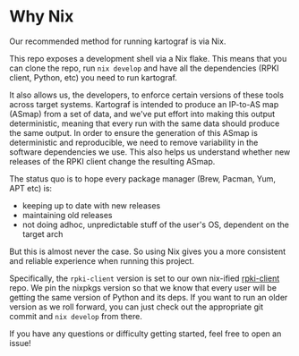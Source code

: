 # Why Nix

Our recommended method for running kartograf is via Nix.

This repo exposes a development shell via a Nix flake. This means that you can clone the repo, run `nix develop` and have all the dependencies (RPKI client, Python, etc) you need to run kartograf.

It also allows us, the developers, to enforce certain versions of these tools across target systems.
Kartograf is intended to produce an IP-to-AS map (ASmap) from a set of data, and we've put effort into making this output deterministic, meaning that every run with the same data should produce the same output. In order to ensure the generation of this ASmap is deterministic and reproducible, we need to remove variability in the software dependencies we use. This also helps us understand whether new releases of the RPKI client change the resulting ASmap.

The status quo is to hope every package manager (Brew, Pacman, Yum, APT etc) is:
- keeping up to date with new releases
- maintaining old releases
- not doing adhoc, unpredictable stuff of the user's OS, dependent on the target arch

But this is almost never the case. So using Nix gives you a more consistent and reliable experience when running this project.

Specifically, the `rpki-client` version is set to our own nix-ified [rpki-client](https://github.com/fjahr/rpki-client-nix) repo. We pin the nixpkgs version so that we know that every user will be getting the same version of Python and its deps. If you want to run an older version as we roll forward, you can just check out the appropriate git commit and `nix develop` from there.

If you have any questions or difficulty getting started, feel free to open an issue!
